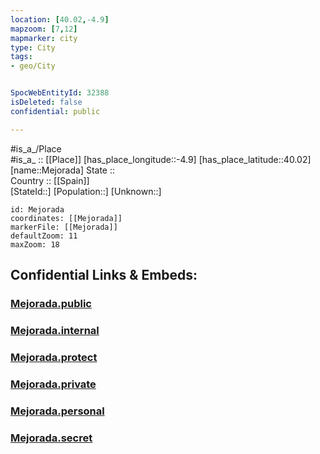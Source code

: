 ```yaml
---
location: [40.02,-4.9] 
mapzoom: [7,12] 
mapmarker: city 
type: City
tags:
- geo/City


SpocWebEntityId: 32388
isDeleted: false
confidential: public

---
```

#is_a_/Place  
#is_a_ :: [[Place]] 
[has_place_longitude::-4.9] 
[has_place_latitude::40.02] 
[name::Mejorada] 
State ::  
Country :: [[Spain]]  
[StateId::] 
[Population::] 
[Unknown::] 


```leaflet
id: Mejorada
coordinates: [[Mejorada]] 
markerFile: [[Mejorada]] 
defaultZoom: 11 
maxZoom: 18
```


## Confidential Links & Embeds: 

### [Mejorada.public](/_public/\Earth\Continent\Europe\Europe~South\Spain\Provinces~Spain\Castilla-La_Mancha\Toledo.Province\CityMejorada.public.md) 

### [Mejorada.internal](/_internal/\Earth\Continent\Europe\Europe~South\Spain\Provinces~Spain\Castilla-La_Mancha\Toledo.Province\CityMejorada.internal.md) 

### [Mejorada.protect](/_protect/\Earth\Continent\Europe\Europe~South\Spain\Provinces~Spain\Castilla-La_Mancha\Toledo.Province\CityMejorada.protect.md) 

### [Mejorada.private](/_private/\Earth\Continent\Europe\Europe~South\Spain\Provinces~Spain\Castilla-La_Mancha\Toledo.Province\CityMejorada.private.md) 

### [Mejorada.personal](/_personal/\Earth\Continent\Europe\Europe~South\Spain\Provinces~Spain\Castilla-La_Mancha\Toledo.Province\CityMejorada.personal.md) 

### [Mejorada.secret](/_secret/\Earth\Continent\Europe\Europe~South\Spain\Provinces~Spain\Castilla-La_Mancha\Toledo.Province\CityMejorada.secret.md)

